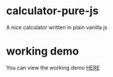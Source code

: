 # calculator-pure-js
A nice calculator written in plain vanilla js

# working demo

You can view the working demo [HERE](https://luvagu.github.io/calculator-pure-js/)
